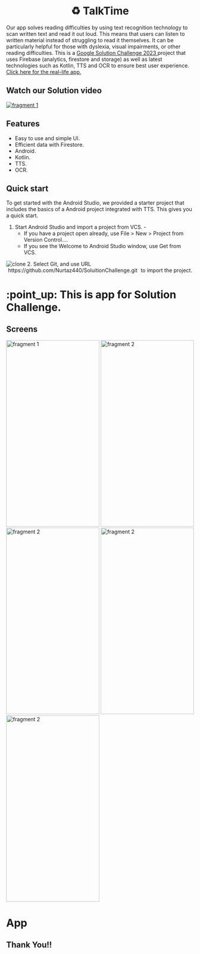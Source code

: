 <h1 align="center">
  ♻️ TalkTime
</h1>
Our app solves reading difficulties by using text recognition technology to scan written text and read it out loud.
This means that users can listen to written material instead of struggling to read it themselves.
It can be particularly helpful for those with dyslexia, visual impairments, or other reading difficulties. This is a
<a href="https://developers.google.com/community/gdsc-solution-challenge" target="blank">
Google Solution Challenge 2023
</a>
project that uses Firebase (analytics, firestore and storage) as well as latest technologies such as Kotlin, TTS and OCR to ensure best user experience. 
<a href="https://youtu.be/o9P6th6MSyE" target="blank"> Click here for the real-life app. </a>

## Watch our Solution video
<a href="https://youtu.be/yyKFUB-fulM" target="blank">
<img alt="fragment 1" src="https://i.ibb.co/JHfbCft/maxresdefault.jpg"/>
 </a>


## Features

- Easy to use and simple UI.
- Efficient data with Firestore.
- Android.
- Kotlin.
- TTS.
- OCR.

## Quick start
To get started with the Android Studio, we provided a starter project that includes the basics of a Android project integrated with TTS. This gives you a quick start.
1. Start Android Studio and import a project from VCS.
 -<ul>
   <li>If you have a project open already, use File > New > Project from Version Control.... </li>
   <li>If you see the Welcome to Android Studio window, use Get from VCS.</li>  
   </ul>
<img alt="clone" src="https://i.ibb.co/TwnHDrh/import-from-vcs-856.png"/>
 2. Select Git, and use URL <span style="padding:2px 5px;
width:100%;
background-color: "#A6A1A1";
border-radius:10px;"> https://github.com/Nurtaz440/SoluitionChallenge.git </span> to import the project.

<body>

<h1>
:point_up: This is app for Solution Challenge.
</h1>
<h2>
Screens
</h2>
<div style="display:block" >
<img alt="fragment 1" src="https://i.ibb.co/N2m2dL6/Screenshot-20230404-222908-Talk-Time.jpg" width="250" height="500"/>
<img alt="fragment 2" src="https://i.ibb.co/CmwyKDj/Screenshot-20230401-000339-Talk-Time.jpg" width="250" height="500"/>
<img alt="fragment 2" src="https://i.ibb.co/P6mLLSB/Screenshot-20230401-000354-Talk-Time.jpg" width="250" height="500"/>
<img alt="fragment 2" src="https://i.ibb.co/CzQwvG8/Screenshot-20230404-222940-Talk-Time.jpg" width="250" height="500"/>
<img alt="fragment 2" src="https://i.ibb.co/bB3d8Jn/Screenshot-20230404-223305-Google.jpg" width="250" height="500"/>
</div>

<h1>
App
</h1>


 <h2>
 Thank You!!
 </h2>
</body>


